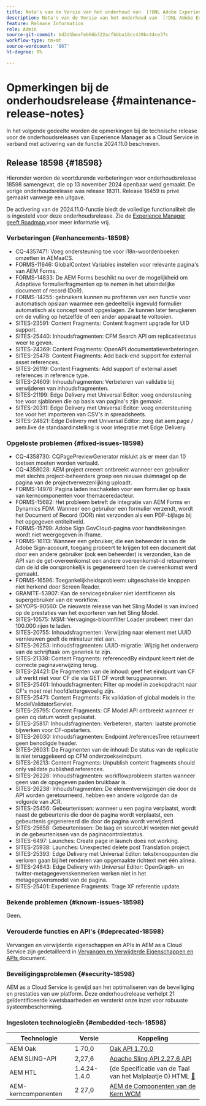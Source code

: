```yaml
---
title: Nota's van de Versie van het onderhoud van  [!DNL Adobe Experience Manager]  verbonden aan 2024.11.0 eigenschapactivering.
description: Nota's van de Versie van het onderhoud van  [!DNL Adobe Experience Manager]  verbonden aan 2024.11.0 eigenschapactivering.
feature: Release Information
role: Admin
source-git-commit: bd2d1beafeb66b322acfbbba18cc439bc44ce37c
workflow-type: tm+mt
source-wordcount: '867'
ht-degree: 0%

---
```


# Opmerkingen bij de onderhoudsrelease {#maintenance-release-notes}

In het volgende gedeelte worden de opmerkingen bij de technische release voor de onderhoudsreleases van Experience Manager as a Cloud Service in verband met activering van de functie 2024.11.0 beschreven.

## Release 18598 {#18598}

Hieronder worden de voortdurende verbeteringen voor onderhoudsrelease 18598 samengevat, die op 13 november 2024 openbaar werd gemaakt. De vorige onderhoudsrelease was release 18311. Release 18459 is privé gemaakt vanwege een uitgave.

De activering van de 2024.11.0-functie biedt de volledige functionaliteit die is ingesteld voor deze onderhoudsrelease. Zie de [ Experience Manager geeft Roadmap ](https://experienceleague.adobe.com/en/docs/experience-manager-release-information/aem-release-updates/update-releases-roadmap) voor meer informatie vrij.

### Verbeteringen {#enhancements-18598}

* CQ-4357471: Voeg ondersteuning toe voor i18n-woordenboeken omzetten in AEMaaCS.
* FORMS-11646: GlobalContext Variables instellen voor relevante pagina&#39;s van AEM Forms.
* FORMS-14833: De AEM Forms beschikt nu over de mogelijkheid om Adaptieve formulierfragmenten op te nemen in het uiteindelijke document of record (DoR).
* FORMS-14255: gebruikers kunnen nu profiteren van een functie voor automatisch opslaan waarmee een gedeeltelijk ingevuld formulier automatisch als concept wordt opgeslagen. Ze kunnen later terugkeren om de vulling op hetzelfde of een ander apparaat te voltooien.
* SITES-23591: Content Fragments: Content fragment upgrade for UID support.
* SITES-25440: Inhoudsfragmenten: CFM Search API om replicatiestatus weer te geven.
* SITES-24369: Content Fragments: OpenAPI documentatieverbeteringen.
* SITES-25478: Content Fragments: Add back-end support for external asset references.
* SITES-26119: Content Fragments: Add support of external asset references in reference type.
* SITES-24609: Inhoudsfragmenten: Verbeteren van validatie bij verwijderen van inhoudsfragmenten.
* SITES-21199: Edge Delivery met Universal Editor: voeg ondersteuning toe voor sjablonen die op basis van pagina&#39;s zijn gemaakt.
* SITES-20311: Edge Delivery met Universal Editor: voeg ondersteuning toe voor het importeren van CSV&#39;s in spreadsheets.
* SITES-24821: Edge Delivery met Universal Editor: zorg dat aem.page / aem.live de standaardinstelling is voor integratie met Edge Delivery.

### Opgeloste problemen {#fixed-issues-18598}

* CQ-4358730: CQPagePreviewGenerator mislukt als er meer dan 10 toetsen moeten worden vertaald.
* CQ-4358028: AEM project creeert ontbreekt wanneer een gebruiker met slechts project-beheerders groep een nieuwe duimnagel op de pagina van de projectverwezenlijking uploadt.
* FORMS-14978: Pagina laden inschakelen voor een formulier op basis van kerncomponenten voor themaceredacteur.
* FORMS-15682: Het probleem betreft de integratie van AEM Forms en Dynamics FDM. Wanneer een gebruiker een formulier verzendt, wordt het Document of Record (DOR) niet verzonden als een PDF-bijlage bij het opgegeven entiteitveld.
* FORMS-15799: Adobe Sign GovCloud-pagina voor handtekeningen wordt niet weergegeven in iframe.
* FORMS-16113: Wanneer een gebruiker, die een beheerder is van de Adobe Sign-account, toegang probeert te krijgen tot een document dat door een andere gebruiker (ook een beheerder) is verzonden, kan de API van de get-overeenkomst een andere overeenkomst-id retourneren dan de id die oorspronkelijk is gegenereerd toen de overeenkomst werd gemaakt.
* FORMS-16596: Toegankelijkheidsprobleem: uitgeschakelde knoppen niet herkend door Screen Reader.
* GRANITE-53907: Kan de servicegebruiker niet identificeren als supergebruiker van de workflow.
* SKYOPS-90560: De nieuwste release van het Sling Model is van invloed op de prestaties van het exporteren van het Sling Model.
* SITES-10575: MSM: Vervagings-bloomfilter Loader probeert meer dan 100.000 rijen te laden.
* SITES-20755: Inhoudsfragmenten: Verwijzing naar element met UUID vernieuwen geeft de miniatuur niet aan.
* SITES-26253: Inhoudsfragmenten: UUID-migratie: Wijzig het onderwerp van de schrijftaak om generiek te zijn.
* SITES-21338: Content Fragments: referencedBy eindpunt keert niet de correcte paginaverwijzing terug.
* SITES-24421: De Fragmenten van de inhoud: geef het eindpunt van CF uit werkt niet voor CF die via GET CF wordt teruggewonnen.
* SITES-25461: Inhoudsfragmenten: Filter op model in zoekopdracht naar CF&#39;s moet niet hoofdlettergevoelig zijn.
* SITES-25471: Content Fragments: Fix validation of global models in the ModelValidatorServlet.
* SITES-25795: Content Fragments: CF Model API ontbreekt wanneer er geen cq datum wordt geplaatst.
* SITES-25817: Inhoudsfragmenten: Verbeteren, starten: laatste promotie bijwerken voor CF-opstarters.
* SITES-26030: Inhoudsfragmenten: Endpoint /referencesTree retourneert geen benodigde header.
* SITES-26031: De Fragmenten van de inhoud: De status van de replicatie is niet teruggekeerd op CFM onderzoekseindpunt.
* SITES-26213: Content Fragments: Unpublish content fragments should only validate published references.
* SITES-26226: Inhoudsfragmenten: workflowprobleem starten wanneer geen van de opgegeven paden bruikbaar is.
* SITES-26238: Inhoudsfragmenten: De elementverwijzingen die door de API worden geretourneerd, hebben een andere volgorde dan de volgorde van JCR.
* SITES-25456: Gebeurtenissen: wanneer u een pagina verplaatst, wordt naast de gebeurtenis die door de pagina wordt verplaatst, een gebeurtenis gegenereerd die door de pagina wordt verwijderd.
* SITES-25658: Gebeurtenissen: De laag en sourceUrl worden niet gevuld in de gebeurtenissen van de paginacontrolestatus.
* SITES-6497: Launches: Create page in launch does not working.
* SITES-25938: Launches: Unexpected delete post Translation project.
* SITES-25393: Edge Delivery met Universal Editor: tekstknooppunten die verloren gaan bij het renderen van opgemaakte richtext met één alinea.
* SITES-24643: Edge Delivery with Universal Editor: OpenGraph- en twitter-metagegevenskenmerken werken niet in het metagegevensmodel van de pagina.
* SITES-25401: Experience Fragments: Trage XF referentie update.

### Bekende problemen {#known-issues-18598}

Geen.

### Verouderde functies en API&#39;s {#deprecated-18598}

Vervangen en verwijderde eigenschappen en APIs in AEM as a Cloud Service zijn gedetailleerd in [ Vervangen en Verwijderde Eigenschappen en APIs ](/help/release-notes/deprecated-removed-features.md) document.

### Beveiligingsproblemen {#security-18598}

AEM as a Cloud Service is gewijd aan het optimaliseren van de beveiliging en prestaties van uw platform. Deze onderhoudrelease verhelpt 21 geïdentificeerde kwetsbaarheden en versterkt onze inzet voor robuuste systeembescherming.

### Ingesloten technologieën {#embedded-tech-18598}

| Technologie | Versie | Koppeling |
|---|---|---|
| AEM Oak | 1 70,0 | [ Oak API 1.70.0 ](https://www.javadoc.io/doc/org.apache.jackrabbit/oak-api/1.70.0/index.html) |
| AEM SLING-API | 2,27,6 | [ Apache Sling API 2.27.6 API ](https://www.javadoc.io/doc/org.apache.sling/org.apache.sling.api/latest/index.html) |
| AEM HTL | 1.4.24-1.4.0 | {de Specificatie van de Taal van het Malplaatje 0} HTML [&#128279;](https://github.com/adobe/htl-spec) |
| AEM-kerncomponenten | 2 27,0 | [ AEM de Componenten van de Kern WCM ](https://github.com/adobe/aem-core-wcm-components) |
